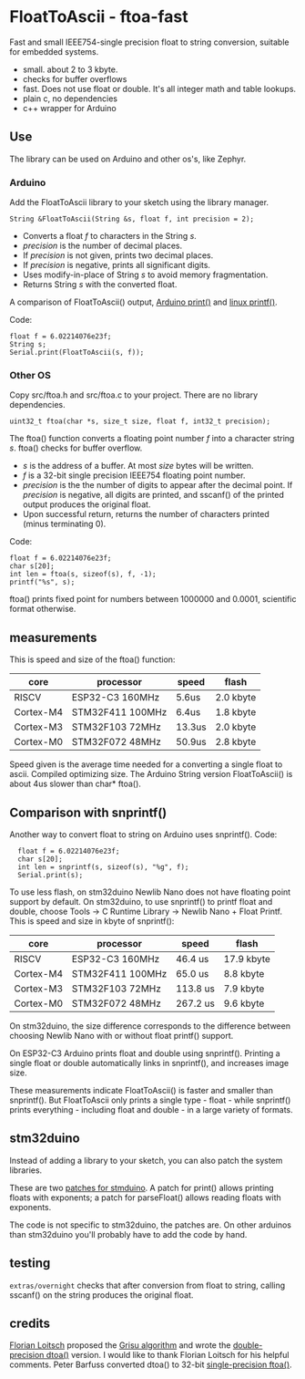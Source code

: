 # FloatToAscii - ftoa-fast
Fast and small IEEE754-single precision float to string conversion, suitable for embedded systems.

- small. about 2 to 3 kbyte.
- checks for buffer overflows
- fast. Does not use float or double. It's all integer math and table lookups.
- plain c, no dependencies
- c++ wrapper for Arduino

## Use

The library can be used on Arduino and other os's, like Zephyr.

### Arduino
Add the FloatToAscii library to your sketch using the library manager.

```
String &FloatToAscii(String &s, float f, int precision = 2);
```

- Converts a float _f_ to characters in the String _s_.
- _precision_ is the number of decimal places.
- If _precision_ is not given, prints two decimal places.
- If _precision_ is negative, prints all significant digits.
- Uses modify-in-place of String _s_ to avoid memory fragmentation.
- Returns String _s_ with the converted float.

A comparison of FloatToAscii() output, [Arduino print()](extras/doc/comparison-arduino.md) and [linux printf()](extras/doc/comparison-linux.md).

Code:

```
float f = 6.02214076e23f;
String s;
Serial.print(FloatToAscii(s, f));
```

### Other OS
Copy src/ftoa.h and src/ftoa.c to your project. There are no library dependencies.
```
uint32_t ftoa(char *s, size_t size, float f, int32_t precision);
```
The ftoa() function converts a floating point number _f_ into a character string _s_. ftoa() checks for buffer overflow.

 - _s_ is the address of a buffer. At most _size_ bytes will be written.
 - _f_ is a 32-bit single precision IEEE754 floating point number.
 - _precision_ is the the number of digits to appear after the decimal point.
 If _precision_ is negative, all digits are printed, and sscanf() of the printed output produces the original float.
- Upon  successful return, returns the number of characters printed (minus terminating 0).

Code:

```
float f = 6.02214076e23f;
char s[20];
int len = ftoa(s, sizeof(s), f, -1);
printf("%s", s);
```
ftoa() prints fixed point for numbers between 1000000 and 0.0001, scientific format otherwise.

## measurements

This is speed and size of the ftoa() function:

|core      |processor        |speed  |flash     |
| -------- | --------------- | ----- | -------- |
|RISCV     |ESP32-C3 160MHz  |5.6us  |2.0 kbyte |
|Cortex-M4 |STM32F411 100MHz |6.4us  |1.8 kbyte |
|Cortex-M3 |STM32F103 72MHz  |13.3us |2.0 kbyte |
|Cortex-M0 |STM32F072 48MHz  |50.9us |2.8 kbyte |

Speed given is the average time needed for a converting a single float to ascii. Compiled optimizing size.
The Arduino String version FloatToAscii() is about 4us slower than char* ftoa().

## Comparison with snprintf()

Another way to convert float to string on Arduino uses snprintf(). Code:

```
  float f = 6.02214076e23f;
  char s[20];
  int len = snprintf(s, sizeof(s), "%g", f);
  Serial.print(s);
```
To use less flash, on stm32duino Newlib Nano does not have floating point support by default. On stm32duino, to use snprintf() to printf float and double, choose Tools -> C Runtime Library -> Newlib Nano + Float Printf. This is speed and size in kbyte of snprintf():

|core      |processor        |speed    |flash      |
| -------- | --------------- | ------- | --------- |
|RISCV     |ESP32-C3 160MHz  |46.4 us  |17.9 kbyte |
|Cortex-M4 |STM32F411 100MHz |65.0 us  |8.8 kbyte  |
|Cortex-M3 |STM32F103 72MHz  |113.8 us |7.9 kbyte  |
|Cortex-M0 |STM32F072 48MHz  |267.2 us |9.6 kbyte  |

On stm32duino, the size difference corresponds to the difference between choosing Newlib Nano with or without float printf() support.

On ESP32-C3 Arduino prints float and double using snprintf(). Printing a single float or double automatically links in snprintf(), and increases image size.

These measurements indicate FloatToAscii() is faster and smaller than snprintf(). But FloatToAscii only prints a single type - float - while snprintf() prints everything - including float and double - in a large variety of formats.

## stm32duino

Instead of adding a library to your sketch, you can also patch the system libraries.

These are two [patches for stmduino](extras/stm32duino). A patch for print() allows printing floats with exponents; a patch for parseFloat() allows reading floats with exponents.

The code is not specific to stm32duino, the patches are. On other arduinos than stm32duino you'll probably have to add the code by hand.

## testing

```extras/overnight``` checks that after conversion from float to string, calling sscanf() on the string produces the original float.

## credits

[Florian Loitsch](https://florian.loitsch.com/) proposed the [Grisu algorithm](dtoa-pldi2010.pdf) and wrote the [double-precision dtoa()](https://github.com/google/double-conversion) version.  I would like to thank Florian Loitsch for his helpful comments. Peter Barfuss converted dtoa() to 32-bit [single-precision ftoa()](https://github.com/bofh453/ftoa-fast).
